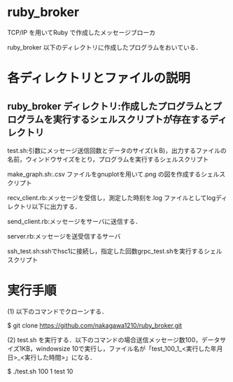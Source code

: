 ruby_broker 
===================================

TCP/IP を用いてRuby で作成したメッセージブローカ

ruby_broker 以下のディレクトリに作成したプログラムをおいている．

# 各ディレクトリとファイルの説明

## ruby_broker ディレクトリ:作成したプログラムとプログラムを実行するシェルスクリプトが存在するディレクトリ

test.sh:引数にメッセージ送信回数とデータのサイズ(ｋB)，出力するファイルの名前，ウィンドウサイズをとり，プログラムを実行するシェルスクリプト

make_graph.sh:.csv ファイルをgnuplotを用いて.png の図を作成するシェルスクリプト

recv_client.rb:メッセージを受信し，測定した時刻を.log ファイルとしてlogディレクトリ以下に出力する．

send_client.rb:メッセージをサーバに送信する．

server.rb:メッセージを送受信するサーバ

ssh_test.sh:sshでhsc1に接続し，指定した回数grpc_test.shを実行するシェルスクリプト

# 実行手順
(1) 以下のコマンドでクローンする．

$ git clone https://github.com/nakagawa1210/ruby_broker.git

(2) test.sh を実行する．以下のコマンドの場合送信メッセージ数100，データサイズ1KB，windowsize 10で実行し，ファイル名が「test_100_1_<実行した年月日>_<実行した時間>」になる．

$ ./test.sh 100 1 test 10

